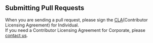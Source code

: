 ## Submitting Pull Requests

When you are sending a pull request, please sign the [CLA](https://cla-assistant.io/kakao/DAFT)(Contributor Licensing Agreement) for Individual.  
If you need a Contributor Licensing Agreement for Corporate, please [contact us](mailto:oss@kakaocorp.com).

